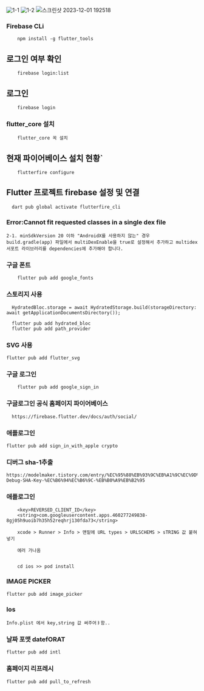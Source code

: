 
![1-1](https://github.com/Kimminwoo6039/book_review_app/assets/116887590/5c610432-c24e-4f64-9c22-f9a28cf79d85)
![1-2](https://github.com/Kimminwoo6039/book_review_app/assets/116887590/01788749-baac-4d74-92f3-159e89d926f7)
![스크린샷 2023-12-01 192518](https://github.com/Kimminwoo6039/book_review_app/assets/116887590/643f5302-fb09-4c16-b0ab-6c1c8aa1f159)


### Firebase CLi

```
    npm install -g flutter_tools
```

## 로그인 여부 확인

```
    firebase login:list
```

## 로그인

```563
    firebase login
```

### flutter_core 설치

```
    flutter_core 꼭 설치
```

## 현재 파이어베이스 설치 현황`

```
    flutterfire configure
```
## Flutter 프로젝트 firebase 설정 및 연결

```
  dart pub global activate flutterfire_cli
```


### Error:Cannot fit requested classes in a single dex file

```
2-1. minSdkVersion 20 이하 "AndroidX를 사용하지 않는" 경우
build.gradle(app) 파일에서 multiDexEnable을 true로 설정해서 추가하고 multidex 서포트 라이브러리를 dependencies에 추가해야 합니다.
```


### 구글 폰트

```
    flutter pub add google_fonts
```


### 스토리지 사용

```
  HydratedBloc.storage = await HydratedStorage.build(storageDirectory: await getApplicationDocumentsDirectory());
  
  flutter pub add hydrated_bloc
  flutter pub add path_provider
```

### SVG 사용

```
flutter pub add flutter_svg
```


### 구글 로그인

```
    flutter pub add google_sign_in
```

### 구글로그인 공식 홈페이지 파이어베이스

```
  https://firebase.flutter.dev/docs/auth/social/

```


### 애플로그인

```
flutter pub add sign_in_with_apple crypto
```

### 디버그 sha-1추출

```
https://modelmaker.tistory.com/entry/%EC%95%88%EB%93%9C%EB%A1%9C%EC%9D%B4%EB%93%9C-Debug-SHA-Key-%EC%B6%94%EC%B6%9C-%EB%B0%A9%EB%B2%95
```



### 애플로그인

```
	<key>REVERSED_CLIENT_ID</key>
	<string>com.googleusercontent.apps.460277249838-8gj05h9uoib7h35h52reqhrj130fda73</string>
	
	xcode > Runner > Info > 맨밑에 URL types > URLSCHEMS > sTRING 값 붙혀넣기
	
	에러 가나옴
	
	
	cd ios >> pod install
```


### IMAGE PICKER

```
flutter pub add image_picker
```


### Ios

```
Info.plist 에서 key,string 값 써주어ㅑ함..
```


### 날짜 포맷 datefORAT
```
flutter pub add intl
```

### 홈페이지 리프레시

```
flutter pub add pull_to_refresh
```
